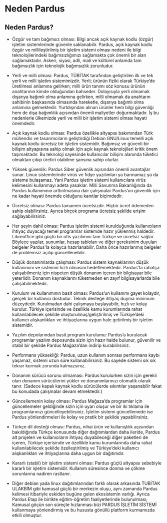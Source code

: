 # Neden Pardus

## Neden Pardus?

* Özgür ve tam bağımsız olması: Bilgi ancak açık kaynak kodlu (özgür) işletim sistemlerinde güvenle saklanabilir. Pardus, açık kaynak kodlu özgür ve millileştirilmiş bir işletim sistemi olması nedeni ile bilgi teknolojilerindeki bağımsızlığımızı sağlamakta çok önemli bir alan sağlamaktadır. Askeri, siyasi, adli, mali ve kültürel anlamda tam bağımsızlık için teknolojik bağımsızlık zorunludur. 

* Yerli ve milli olması: Pardus, TÜBİTAK tarafından geliştirilen ilk ve tek yerli ve milli işletim sistemimizdir. Yerli; ürünün fiziki olarak Türkiye’de üretilmesi anlamına gelirken; milli ürün tanımı söz konusu ürünün anahtarının kimde olduğundan bahseder. Dolayısıyla yerli olmamak dışarıya bağımlı olma anlamına gelirken, milli olmamak da anahtarın sahibinin başkasında olmasında hareketle, dışarıya bağımlı olma anlamına gelmektedir. Yurtdışından alınan ürünler hem bilgi güvenliği hem de dışa bağımlılık açısından önemli maliyetler doğurmaktadır. İş bu nedenlerle ülkemizde yerli ve milli bir işletim sistemi olması hayati önemdedir. 

* Açık kaynak kodlu olması: Pardus özellikle altyapısı bakımından Türk mühendis ve tasarımcıların geliştirdiği Debian GNU/Linux temelli açık kaynak kodlu ücretsiz bir işletim sistemidir. Bağımsız ve güvenli bir bilişim altyapısına sahip olmak için açık kaynak teknolojileri kritik önem taşımaktadır. Bu teknoloji sayesinde kullanıcılar bilişim alanında tüketici olmaktan çıkıp üretici olabilme şansına sahip olurlar. 

* Yüksek güvenlik: Pardus Siber güvenlik açısından önemli avantajlar sunar. Linux sistemlerinde virüs ve fidye yazılımları ya barınamaz ya da sisteme bulaşamaz. Yani Pardus işletim sistemi kullanıcılara virüs kelimesini kullanmayı adeta yasaklar. Milli Savunma Bakanlığında da Pardus kullanımının arttırılmasına dair çalışmalar Pardus’un güvenlik için ne kadar hayati önemde olduğunu kanıtlar biçimdedir. 

* Ücretsiz olması: Pardus tamamen ücretsizdir. Hiçbir ücret ödemeden sahip olabilirsiniz. Ayrıca birçok programa ücretsiz şekilde erişim sağlayabilirsiniz. 

* Her şeyin dahil olması: Pardus işletim sistemi kurulduğunda kullanıcıların ihtiyaç duyacağı temel programlar sistemde hazır yüklenmiş haldedir. Libreoffice gibi güçlü bir ofis yazılımını tam Türkçe ve ücretsiz sağlar. Böylece yazılar, sunumlar, hesap tabloları ve diğer gereksinim duyulan belgeler Pardus'la kolayca hazırlanabilir. Daha önce hazırlanmış belgeler de problemsiz açılıp güncellenebilir. 

* Düşük donanımlarda çalışması: Pardus sistem kaynaklarının düşük kullanımını ve sistemin hızlı olmasını hedeflemektedir. Pardus’ta rahatça çalışabilmeniz için nispeten düşük donanım içeren bir bilgisayar bile yeterlidir. Donanım kaynaklarını tüketmeden en zayıf bilgisayarlarda bile çalışabilmektedir. 

* Kurulum ve kullanımının basit olması: Pardus’un kullanımı gayet kolaydır, gerçek bir kullanıcı dostudur. Teknik desteğe ihtiyaç duyma minimum düzeydedir. Kurulmadan dahi çalışmaya başlayabilir, hızlı ve kolay kurulur. Türkiye içerisinde ve özellikle kamu kurumlarında rahat kullanılabilecek şekilde oluşturulmuş/geliştirilmiş ve Türkiye’deki kullanıcı alışkanlıkları ve ihtiyaçlarına uygun hale getirilmiş bir işletim sistemidir. 

* Yazılım depolarından basit program kurulumu: Pardus’a kurulacak programlar yazılım deposunda sizin için hazır halde bulunur, güvenilir ve stabil bir şekilde Pardus Mağaza’dan indirip kurabilirsiniz. 

* Performans yüksekliği: Pardus, uzun kullanım sonrası performans kaybı yaşamaz, sistemi uzun süre kullanabilirsiniz. Bu sayede sistemi sık sık tekrar kurmak zorunda kalmazsınız. 

* Donanım sürücü sorunu olmaması: Pardus kurulurken sizin için gerekli olan donanım sürücülerini yükler ve donanımlarınızı otomatik olarak tanır. (Sadece kapalı kaynak kodlu sürücülerde sıkıntılar yaşanabilir fakat bu konudada çalışmalar devam etmektedir.)

* Güncellemenin kolay olması: Pardus Mağaza’da programlar için güncellemeler geldiğinde sizin için uyarı oluşur ve bir iki tıklama ile programlarınızı güncelleyebilirsiniz. İşletim sistemi güncellemede ise Pardus yönlendirmeleri ile kolay ve pratik bir şekilde yapabilirsiniz. 

* Türkçe dil desteği olması: Pardus, nihai ürün ve kullanışlılık açısından bakıldığında Türkçe konusunda diğer dağıtımlardan daha ileride, Pardus alt projeleri ve kullanıcıların ihtiyaç duyabileceği diğer paketleri de içeren, Türkiye içerisinde ve özellikle kamu kurumlarında daha rahat kullanılabilecek şekilde özelleştirilmiş ve Türkiye’deki kullanıcı alışkanlıkları ve ihtiyaçlarına daha uygun bir dağıtımdır. 

* Kararlı (stabil) bir işletim sistemi olması: Pardus güçlü altyapısı sebebiyle kararlı bir işletim sistemidir. Kullanım süresince donma ve çökme sorunlarına nadiren rastlanır.

* Diğer debian yada linux dağıtımlarından farklı olarak arkasında TUBİTAK ULAKBİM gibi kamusal güçlü bir merkezin oluşu, aynı zamanda Pardus kelimesi itibariyle eskiden bugüne gelen ekosistemin varlığı. Ayrıca Pardus Etap ile birlikte eğitim-öğretim faaliyetlerinde bulunulması; Kamusal göçün son süreçte hızlanması bizi PARDUS İŞLETİM SİSTEMİ kullanmaya yönlendirmiş ve bu hususta gönüllü platform kurmamızda etkili olmuştur.
